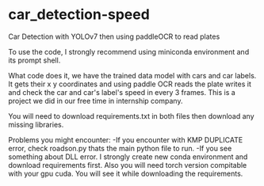 
# car_detection-speed
Car Detection with YOLOv7 then using paddleOCR to read plates

To use the code, I strongly recommend using miniconda environment and its prompt shell.

What code does it, we have the trained data model with cars and car labels. It gets their x y coordinates and using paddle OCR reads the plate writes it and check the car and car's label's speed in every 3 frames. This is a project we did in our free time in internship company.

You will need to download  requirements.txt in both files then download any missing libraries. 

Problems you might encounter:
-If you encounter with KMP DUPLICATE error, check roadson.py thats the main python file to run.
-If you see something about DLL error. I strongly create new conda environment and download requirements first. Also you will need torch version compitable with your gpu cuda. You will see it while downloading the requirements.

